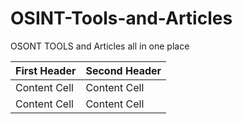 # OSINT-Tools-and-Articles
OSONT TOOLS and Articles all in one place


| First Header  | Second Header |
| ------------- | ------------- |
| Content Cell  | Content Cell  |
| Content Cell  | Content Cell  |
